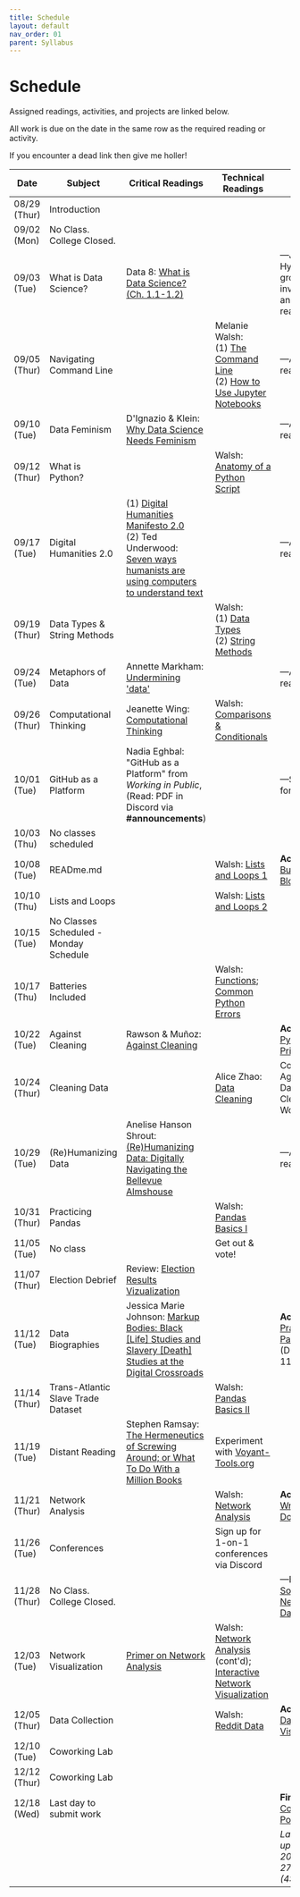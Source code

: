 ```yaml
---
title: Schedule
layout: default
nav_order: 01
parent: Syllabus
---
```


# Schedule

Assigned readings, activities, and projects are linked below. 

All work is due on the date in the same row as the required reading or activity.

If you encounter a dead link then give me holler!

| Date         | Subject                                | Critical Readings                                            | Technical Readings                                           | Due by Class                                                 |
| ------------ | -------------------------------------- | ------------------------------------------------------------ | ------------------------------------------------------------ | ------------------------------------------------------------ |
| 08/29 (Thur) | Introduction                           |                                                              |                                                              |                                                              |
| 09/02 (Mon)  | No Class. College Closed.              |                                                              |                                                              |                                                              |
| 09/03 (Tue)  | What is Data Science?                  | Data 8: [What is Data Science? (Ch. 1.1-1.2)](https://inferentialthinking.com/chapters/01/what-is-data-science.html) |                                                              | —Join Hypothesis group via invite link & annotate readings   |
| 09/05 (Thur) | Navigating Command Line                |                                                              | Melanie Walsh: <br>(1) [The Command Line](https://melaniewalsh.github.io/Intro-Cultural-Analytics/01-Command-Line/01-The-Command-Line.html)<br>(2) [How to Use Jupyter Notebooks](https://melaniewalsh.github.io/Intro-Cultural-Analytics/02-Python/02-How-to-Use-Jupyter-Notebooks.html) | —Annotate reading                                            |
| 09/10 (Tue)  | Data Feminism                          | D'Ignazio & Klein: [Why Data Science Needs Feminism](https://data-feminism.mitpress.mit.edu/pub/frfa9szd/release/6) |                                                              | —Annotate reading                                            |
| 09/12 (Thur) | What is Python?                        |                                                              | Walsh: [Anatomy of a Python Script](https://melaniewalsh.github.io/Intro-Cultural-Analytics/02-Python/03-Anatomy-Python-Script.html) |                                                              |
| 09/17 (Tue)  | Digital Humanities 2.0                 | (1) [Digital Humanities Manifesto 2.0](https://www.humanitiesblast.com/manifesto/Manifesto_V2.pdf)<br>(2) Ted Underwood: [Seven ways humanists are using computers to understand text](https://tedunderwood.com/2015/06/04/seven-ways-humanists-are-using-computers-to-understand-text/) |                                                              | —Annotate reading                                            |
| 09/19 (Thur) | Data Types & String Methods            |                                                              | Walsh:<br> (1) [Data Types](https://melaniewalsh.github.io/Intro-Cultural-Analytics/02-Python/05-Data-Types.html) <br>(2) [String Methods](https://melaniewalsh.github.io/Intro-Cultural-Analytics/02-Python/06-String-Methods.html) |                                                              |
| 09/24 (Tue)  | Metaphors of Data                      | Annette Markham: [Undermining 'data'](https://firstmonday.org/ojs/index.php/fm/article/view/4868/3749) |                                                              | —Annotate reading                                            |
| 09/26 (Thur) | Computational Thinking                 | Jeanette Wing: [Computational Thinking](https://www.cs.cmu.edu/~15110-s13/Wing06-ct.pdf) | Walsh: [Comparisons & Conditionals](https://melaniewalsh.github.io/Intro-Cultural-Analytics/02-Python/08-Comparisons-Conditionals.html) |                                                              |
| 10/01 (Tue)  | GitHub as a Platform                   | Nadia Eghbal: "GitHub as a Platform" from *Working in Public*,  (Read: PDF in Discord via **#announcements**) |                                                              | —Sign up for [GitHub](https://github.com)                    |
| 10/03 (Thu)  | No classes scheduled                   |                                                              |                                                              |                                                              |
| 10/08 (Tue)  | READme.md                              |                                                              | Walsh: [Lists and Loops 1](https://melaniewalsh.github.io/Intro-Cultural-Analytics/02-Python/09-Lists-Loops-Part1.html) | **Activity 1**: [Building Blocks](https://zmuhls.github.io/ccny-data-science/activities/#activity-1-building-blocks) |
| 10/10 (Thu)  | Lists and Loops                        |                                                              | Walsh: [Lists and Loops 2](https://melaniewalsh.github.io/Intro-Cultural-Analytics/02-Python/10-Lists-Loops-Part2.html) |                                                              |
| 10/15 (Tue)  | No Classes Scheduled - Monday Schedule |                                                              |                                                              |                                                              |
| 10/17 (Thu)  | Batteries Included                     |                                                              | Walsh: [Functions](https://melaniewalsh.github.io/Intro-Cultural-Analytics/02-Python/12-Functions.html); [Common Python Errors](https://melaniewalsh.github.io/Intro-Cultural-Analytics/02-Python/13-Common-Python-Errors.html) |                                                              |
| 10/22 (Tue)  | Against Cleaning                       | Rawson & Muñoz: [Against Cleaning](https://dhdebates.gc.cuny.edu/read/untitled-f2acf72c-a469-49d8-be35-67f9ac1e3a60/section/07154de9-4903-428e-9c61-7a92a6f22e51) |                                                              | **Activity 2**: [Python Primer](https://zmuhls.github.io/ccny-data-science/activities/#activity-2-python-primer) |
| 10/24 (Thur) | Cleaning Data                          |                                                              | Alice Zhao: [Data Cleaning](https://github.com/adashofdata/nlp-in-python-tutorial/blob/master/1-Data-Cleaning.ipynb) | Complete Against Data Cleaning Worksheet                     |
| 10/29 (Tue)  | (Re)Humanizing Data                    | Anelise Hanson Shrout: [(Re)Humanizing Data: Digitally Navigating the Bellevue Almshouse](https://crdh.rrchnm.org/essays/v01-10-(re)-humanizing-data/) |                                                              | —Annotate reading(s)                                         |
| 10/31 (Thur) | Practicing Pandas                      |                                                              | Walsh: [Pandas Basics I](https://melaniewalsh.github.io/Intro-Cultural-Analytics/03-Data-Analysis/01-Pandas-Basics-Part1.html) |                                                              |
| 11/05 (Tue)  | No class                               |                                                              | Get out & vote!                                              |                                                              |
| 11/07 (Thur) | Election Debrief                       | Review: [Election Results Vizualization](https://toddwschneider.com/maps/nyc-presidential-election-results/?year=2024) |                                                              |                                                              |
| 11/12 (Tue)  | Data Biographies                       | Jessica Marie Johnson: [Markup Bodies: Black [Life] Studies and Slavery [Death] Studies at the Digital Crossroads](../assets/readings/markupbodies.pdf) |                                                              | **Activity 3**: [Practicing Pandas](https://zmuhls.github.io/ccny-data-science/activities/#activity-3-practicing-pandas) (Due: 11/14) |
| 11/14 (Thur) | Trans-Atlantic Slave Trade Dataset     |                                                              | Walsh: [Pandas  Basics II](https://melaniewalsh.github.io/Intro-Cultural-Analytics/03-Data-Analysis/02-Pandas-Basics-Part2.html) |                                                              |
| 11/19 (Tue)  | Distant Reading                        | Stephen Ramsay: [The Hermeneutics of Screwing Around; or What To Do With a Million Books](../assets/readings/ramsay-hermeneutics.pdf) | Experiment with [Voyant-Tools.org](https://voyant-tools.org/) |                                                              |
| 11/21 (Thur) | Network Analysis                       |                                                              | Walsh: [Network Analysis](https://melaniewalsh.github.io/Intro-Cultural-Analytics/06-Network-Analysis/01-Network-Analysis.html) | **Activity 4**: [Writing Docs](https://zmuhls.github.io/ccny-data-science/activities/#activity-4-writing-docs) |
| 11/26 (Tue)  | Conferences                            |                                                              | Sign up for 1-on-1 conferences via Discord                   |                                                              |
| 11/28 (Thur) | No Class. College Closed.              |                                                              |                                                              | —Explore [Social Network Datasets](https://github.com/melaniewalsh/sample-social-network-datasets) |
| 12/03 (Tue)  | Network Visualization                  | [Primer on Network Analysis](https://networkofthrones.com/a-primer-on-network-analysis/) | Walsh: [Network Analysis](https://melaniewalsh.github.io/Intro-Cultural-Analytics/06-Network-Analysis/01-Network-Analysis.html) (cont'd); [Interactive Network Visualization](https://melaniewalsh.github.io/Intro-Cultural-Analytics/06-Network-Analysis/01-Network-Analysis.html) |                                                              |
| 12/05 (Thur) | Data Collection                        |                                                              | Walsh: [Reddit Data](https://melaniewalsh.github.io/Intro-Cultural-Analytics/04-Data-Collection/14-Reddit-Data.html) | **Activity 5**: [Data Visualization](https://zmuhls.github.io/ccny-data-science/activities/#activity-5-data-visualization) |
| 12/10 (Tue)  | Coworking Lab                          |                                                              |                                                              |                                                              |
| 12/12 (Thur) | Coworking Lab                          |                                                              |                                                              |                                                              |
| 12/18 (Wed)  | Last day to submit work                |                                                              |                                                              | **Final**: [Social Coding Portfolio](https://zmuhls.github.io/ccny-data-science/portfolio/) |
|              |                                        |                                                              |                                                              | *Last updated: 2024 Nov 27 (4:51pm)*                         |
